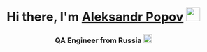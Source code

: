 <h1 align="center">Hi there, I'm <a href="https://www.linkedin.com/in/aleksandrpopovqa/" target="_blank">Aleksandr Popov</a> 
<img src="https://github.com/blackcater/blackcater/raw/main/images/Hi.gif" height="32"/></h1>
<h3 align="center">QA Engineer from Russia <img src="http://re-met.ru/upload/medialibrary/d47/6j49s7gjt1zjflqk3t4igrr5c5fdgd1i.png" height="20"/></h3>

